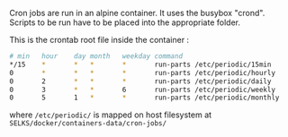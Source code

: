 Cron jobs are run in an alpine container. It uses the busybox "crond".
Scripts to be run have to be placed into the appropriate folder.

This is the crontab root file inside the container :

```bash
# min	hour    day	month	weekday	command
*/15	*	    *	*	    *	    run-parts /etc/periodic/15min
0	    *	    *	*	    *	    run-parts /etc/periodic/hourly
0	    2	    *	*	    *	    run-parts /etc/periodic/daily
0	    3	    *	*	    6	    run-parts /etc/periodic/weekly
0	    5	    1	*	    *	    run-parts /etc/periodic/monthly
```

where `/etc/periodic/` is mapped on host filesystem at `SELKS/docker/containers-data/cron-jobs/`
